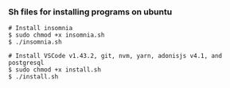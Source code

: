 ### Sh files for installing programs on ubuntu

```
# Install insomnia
$ sudo chmod +x insomnia.sh
$ ./insomnia.sh
```
```
# Install VSCode v1.43.2, git, nvm, yarn, adonisjs v4.1, and postgresql
$ sudo chmod +x install.sh
$ ./install.sh
```
